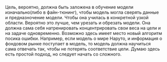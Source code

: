 Цель, вероятно, должна быть заложена в обучение модели изначально(либо в файн-тюнинг), чтобы модель могла сверять данные и предназночение модели. Чтобы она училась в конкретной узкой области. Вероятно это лучше, чем урезать и обрезать модели. 
Она должна сама себя натренировать концентрировать свои веса на цели и на задаче одновременно. Возможно здесь имеет место новый алгоритм посика ошибки. Например, если модель о мире Наруто, и информация о фондовом рынке поступает в модель, то модель должна научиться сама отвечать так, чтобы не потерять соответствие цели. 
Думаю здесь есть простой подход, но следует начать со сложного. 
